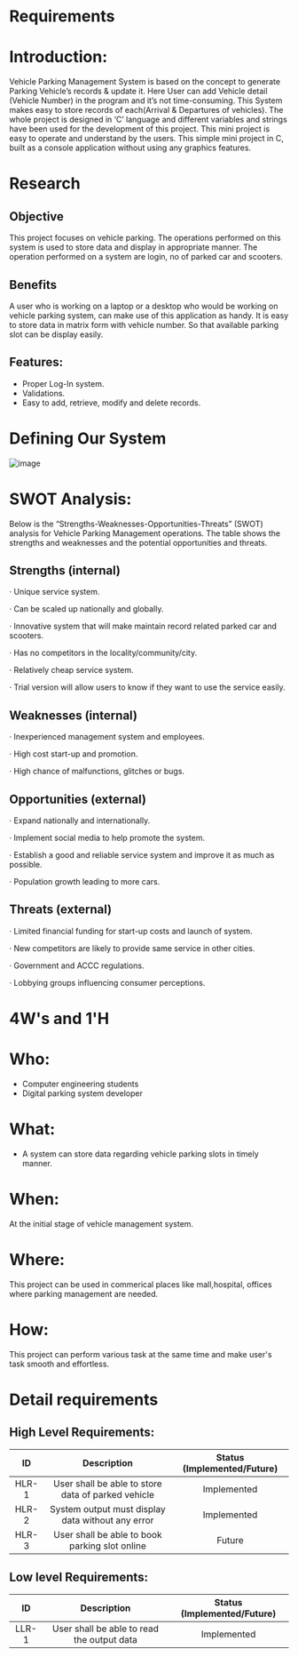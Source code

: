 # Requirements

# Introduction:

Vehicle Parking Management System is based on the concept to generate Parking Vehicle’s records & update it.  Here User can add Vehicle detail (Vehicle Number) in the program and it’s not time-consuming. This System makes easy to store records of each(Arrival & Departures of vehicles). The whole project is designed in ‘C’ language and different variables and strings have been used for the development of this project. This mini project is easy to operate and understand by the users. This simple mini project in C, built as a console application without using any graphics features.

# Research

## Objective
This project focuses on vehicle parking. The operations performed on this system is used to store data and display in appropriate manner. The operation performed on a system are login, no of parked car and scooters.

## Benefits
A user who is working on a laptop or a desktop who would be working on vehicle parking system, can make use of this application as handy. It is easy to store data in matrix form with vehicle number. So that available parking slot can be display easily.

## Features:
* Proper Log-In system.
* Validations.
* Easy to add, retrieve, modify and delete records.

# Defining Our System

![image](https://user-images.githubusercontent.com/90107175/160878867-d5ccc186-5da6-48df-a531-807a720cc34c.png)




# SWOT Analysis:

Below is the “Strengths-Weaknesses-Opportunities-Threats” (SWOT) analysis for Vehicle Parking Management operations. The table shows the strengths and weaknesses and the potential opportunities and threats.

## Strengths (internal)
·       Unique service system.

·       Can be scaled up nationally and globally.

·       Innovative system that will make maintain record related parked car and scooters.

·       Has no competitors in the locality/community/city.

·       Relatively cheap service system.

·       Trial version will allow users to know if they want to use the service easily.

## Weaknesses (internal)
·       Inexperienced management system and employees.

·       High cost start-up and promotion.

·       High chance of malfunctions, glitches or bugs.

## Opportunities (external)
·       Expand nationally and internationally.

·       Implement social media to help promote the system.

·       Establish a good and reliable service system and improve it as much as possible.

·       Population growth leading to more cars.

## Threats (external)
·       Limited financial funding for start-up costs and launch of system.

·       New competitors are likely to provide same service in other cities.

·       Government and ACCC regulations.

·       Lobbying groups influencing consumer perceptions.

# 4W's and 1'H
# Who:
* Computer engineering students
* Digital parking system developer
# What:
* A system can store data regarding vehicle parking slots in timely manner.
# When:
At the initial stage of vehicle management system.
# Where:
This project can be used in commerical places like mall,hospital, offices where parking management are needed.
# How:
This project can perform various task at the same time and make user's task smooth and effortless.

# Detail requirements
## High Level Requirements:

| ID | Description | Status (Implemented/Future)|
|:---:|:---:|:---:|
|HLR-1| User shall be able to store data of parked vehicle |Implemented|
|HLR-2| System output must display data without any error |Implemented|
|HLR-3| User shall be able to book parking slot online|Future|

##  Low level Requirements:
| ID | Description | Status (Implemented/Future)|
|:---:|:---:|:---:|
|LLR-1|User shall be able to read the output data|Implemented| 

